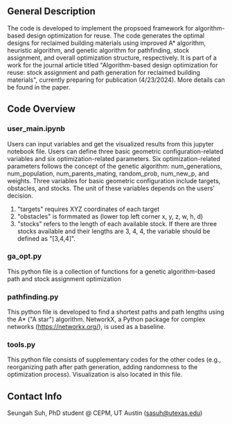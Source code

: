 ## General Description
The code is developed to implement the propsoed framework for algorithm-based design optimization for reuse.
The code generates the optimal designs for reclaimed building materials using improved A* algorithm, heuristic algorithm, and genetic algorithm for pathfinding, stock assignment, and overall optimization structure, respectively.
It is part of a work for the journal article titled "Algorithm-based design optimization for reuse: stock assignment and path generation for reclaimed building materials", currently preparing for publication (4/23/2024).
More details can be found in the paper.

## Code Overview
### user_main.ipynb
Users can input variables and get the visualized results from this jupyter notebook file.
Users can define three basic geometric configuration-related variables and six optimization-related parameters.
Six optimization-related parameters follows the concept of the genetic algorithm: num_generations, num_population, num_parents_mating, random_prob, num_new_p, and weights.
Three variables for basic geometric configuration include targets, obstacles, and stocks. The unit of these variables depends on the users' decision.
1) "targets" requires XYZ coordinates of each target
2) "obstacles" is formmated as (lower top left corner x, y, z, w, h, d)
3) "stocks" refers to the length of each available stock. If there are three stocks available and their lengths are 3, 4, 4, the variable should be defined as "[3,4,4]".

### ga_opt.py
This python file is a collection of functions for a genetic algorithm-based path and stock assignment optimization

### pathfinding.py
This python file is developed to find a shortest paths and path lengths using the A* ("A star") algorithm.
NetworkX, a Python package for complex networks (https://networkx.org/), is used as a baseline.

### tools.py
This python file consists of supplementary codes for the other codes (e.g., reorganizing path after path generation, adding randomness to the optimization process).
Visualization is also located in this file.

## Contact Info
Seungah Suh, PhD student @ CEPM, UT Austin (sasuh@utexas.edu)
